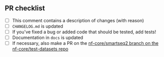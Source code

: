 <!--
# nf-core/smartseq2 pull request

Many thanks for contributing to nf-core/smartseq2!

Please fill in the appropriate checklist below (delete whatever is not relevant).
These are the most common things requested on pull requests (PRs).

Remember that PRs should be made against the dev branch, unless you're preparing a pipeline release.

Learn more about contributing: [CONTRIBUTING.md](https://github.com/nf-core/smartseq2/tree/master/.github/CONTRIBUTING.md)
-->

## PR checklist

- [ ] This comment contains a description of changes (with reason)
- [ ] `CHANGELOG.md` is updated
- [ ] If you've fixed a bug or added code that should be tested, add tests!
- [ ] Documentation in `docs` is updated
- [ ] If necessary, also make a PR on the [nf-core/smartseq2 branch on the nf-core/test-datasets repo](https://github.com/nf-core/test-datasets/pull/new/nf-core/smartseq2)
